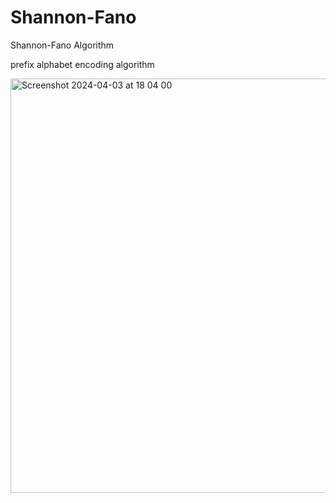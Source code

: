# Shannon-Fano

Shannon-Fano Algorithm

prefix alphabet encoding algorithm

<img width="663" alt="Screenshot 2024-04-03 at 18 04 00" src="https://github.com/KriptexCTF/Shannon-Fano/assets/120062405/fef49f45-ce42-4cea-9b69-6b01c3b1ca38">
